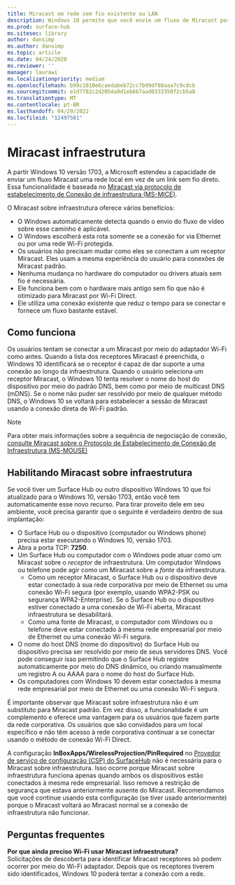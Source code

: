 ```yaml
---
title: Miracast em rede sem fio existente ou LAN
description: Windows 10 permite que você envie um fluxo de Miracast por uma rede local.
ms.prod: surface-hub
ms.sitesec: library
author: dansimp
ms.author: dansimp
ms.topic: article
ms.date: 04/24/2020
ms.reviewer: ''
manager: laurawi
ms.localizationpriority: medium
ms.openlocfilehash: b99c1010e6caedabeb72cc7b99df88aaa7c9cdcb
ms.sourcegitcommit: e1d7782c2d205da9d1eb6b7aad0333350f2cb5a8
ms.translationtype: MT
ms.contentlocale: pt-BR
ms.lasthandoff: 04/29/2022
ms.locfileid: "12497501"
---
```

# <a name="miracast-over-infrastructure"></a>Miracast infraestrutura

A partir Windows 10 versão 1703, a Microsoft estendeu a capacidade de enviar um fluxo Miracast uma rede local em vez de um link sem fio direto. Essa funcionalidade é baseada no [Miracast via protocolo de estabelecimento de Conexão de infraestrutura (MS-MICE)](https://msdn.microsoft.com/library/mt796768.aspx).

O Miracast sobre infraestrutura oferece vários benefícios:

- O Windows automaticamente detecta quando o envio do fluxo de vídeo sobre esse caminho é aplicável.
- O Windows escolherá esta rota somente se a conexão for via Ethernet ou por uma rede Wi-Fi protegida.
- Os usuários não precisam mudar como eles se conectam a um receptor Miracast. Eles usam a mesma experiência do usuário para conexões de Miracast padrão.
- Nenhuma mudança no hardware do computador ou drivers atuais sem fio é necessária.
- Ele funciona bem com o hardware mais antigo sem fio que não é otimizado para Miracast por Wi-Fi Direct.
- Ele utiliza uma conexão existente que reduz o tempo para se conectar e fornece um fluxo bastante estável.


## <a name="how-it-works"></a>Como funciona

Os usuários tentam se conectar a um Miracast por meio do adaptador Wi-Fi como antes. Quando a lista dos receptores Miracast é preenchida, o Windows 10 identificará se o receptor é capaz de dar suporte a uma conexão ao longo da infraestrutura. Quando o usuário seleciona um receptor Miracast, o Windows 10 tenta resolver o nome do host do dispositivo por meio do padrão DNS, bem como por meio de multicast DNS (mDNS). Se o nome não puder ser resolvido por meio de qualquer método DNS, o Windows 10 se voltará para estabelecer a sessão de Miracast usando a conexão direta de Wi-Fi padrão.

> [!NOTE]
> Para obter mais informações sobre a sequência de negociação de conexão, [consulte Miracast sobre o Protocolo de Estabelecimento de Conexão de Infraestrutura (MS-MOUSE)](https://msdn.microsoft.com/library/mt796768.aspx)




## <a name="enabling-miracast-over-infrastructure"></a>Habilitando Miracast sobre infraestrutura 

Se você tiver um Surface Hub ou outro dispositivo Windows 10 que foi atualizado para o Windows 10, versão 1703, então você tem automaticamente esse novo recurso. Para tirar proveito dele em seu ambiente, você precisa garantir que o seguinte é verdadeiro dentro de sua implantação:

- O Surface Hub ou o dispositivo (computador ou Windows phone) precisa estar executando o Windows 10, versão 1703.
- Abra a porta TCP: **7250**.
- Um Surface Hub ou computador com o Windows pode atuar como um Miracast sobre o *receptor* de infraestrutura. Um computador Windows ou telefone pode agir como um Miracast sobre a *fonte* da infraestrutura.
    - Como um receptor Miracast, o Surface Hub ou o dispositivo deve estar conectado à sua rede corporativa por meio de Ethernet ou uma conexão Wi-Fi segura (por exemplo, usando WPA2-PSK ou segurança WPA2-Enterprise). Se o Surface Hub ou o dispositivo estiver conectado a uma conexão de Wi-Fi aberta, Miracast infraestrutura se desabilitará.
    - Como uma fonte de Miracast, o computador com Windows ou o telefone deve estar conectado à mesma rede empresarial por meio de Ethernet ou uma conexão Wi-Fi segura.
- O nome do host DNS (nome do dispositivo) do Surface Hub ou dispositivo precisa ser resolvido por meio de seus servidores DNS. Você pode conseguir isso permitindo que o Surface Hub registre automaticamente por meio do DNS dinâmico, ou criando manualmente um registro A ou AAAA para o nome do host do Surface Hub. 
- Os computadores com Windows 10 devem estar conectados à mesma rede empresarial por meio de Ethernet ou uma conexão Wi-Fi segura. 


É importante observar que Miracast sobre infraestrutura não é um substituto para Miracast padrão. Em vez disso, a funcionalidade é um complemento e oferece uma vantagem para os usuários que fazem parte da rede corporativa. Os usuários que são convidados para um local específico e não têm acesso à rede corporativa continuar a se conectar usando o método de conexão Wi-Fi Direct.

A configuração **InBoxApps/WirelessProjection/PinRequired** no [Provedor de serviço de configuração (CSP) do SurfaceHub](https://msdn.microsoft.com/windows/hardware/commercialize/customize/mdm/surfacehub-csp) não é necessária para o Miracast sobre infraestrutura. Isso ocorre porque Miracast sobre infraestrutura funciona apenas quando ambos os dispositivos estão conectados à mesma rede empresarial. Isso remove a restrição de segurança que estava anteriormente ausente do Miracast. Recomendamos que você continue usando esta configuração (se tiver usado anteriormente) porque o Miracast voltará ao Miracast normal se a conexão de infraestrutura não funcionar. 

## <a name="faq"></a>Perguntas frequentes
**Por que ainda preciso Wi-Fi usar Miracast infraestrutura?**<br>
Solicitações de descoberta para identificar Miracast receptores só podem ocorrer por meio do Wi-Fi adaptador. Depois que os receptores tiverem sido identificados, Windows 10 poderá tentar a conexão com a rede.
